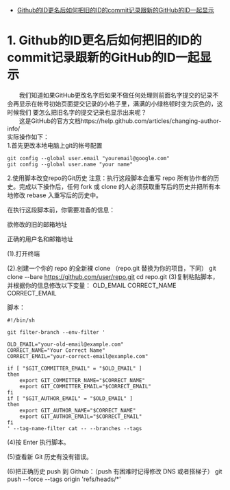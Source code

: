 * [Github的ID更名后如何把旧的ID的commit记录跟新的GitHub的ID一起显示](#1-github的id更名后如何把旧的ID的commit记录跟新的github的id一起显示)

# 1. Github的ID更名后如何把旧的ID的commit记录跟新的GitHub的ID一起显示
　　我们知道如果GitHub更改名字后如果不做任何处理则前面名字提交的记录不会再显示在帐号初始页面提交记录的小格子里，满满的小绿格顿时变为灰色的，这时候我们
要怎么把旧名字的提交记录也显示出来呢？  
　　这是GitHub的官方文档https://help.github.com/articles/changing-author-info/  
实际操作如下：  
1.首先更改本地电脑上git的帐号配置  
```
git config --global user.email "youremail@google.com"
git config --global user.name "your name"
```
2.使用脚本改变repo的Git历史
注意：执行这段脚本会重写 repo 所有协作者的历史。完成以下操作后，任何 fork 或 clone 的人必须获取重写后的历史并把所有本地修改 rebase 入重写后的历史中。

在执行这段脚本前，你需要准备的信息：

欲修改的旧的邮箱地址

正确的用户名和邮箱地址

(1).打开终端

(2).创建一个你的 repo 的全新裸 clone （repo.git 替换为你的项目，下同）
git clone --bare https://github.com/user/repo.git
cd repo.git
(3)复制粘贴脚本，并根据你的信息修改以下变量：
OLD_EMAIL
CORRECT_NAME
CORRECT_EMAIL

脚本：
```
#!/bin/sh

git filter-branch --env-filter '

OLD_EMAIL="your-old-email@example.com"
CORRECT_NAME="Your Correct Name"
CORRECT_EMAIL="your-correct-email@example.com"

if [ "$GIT_COMMITTER_EMAIL" = "$OLD_EMAIL" ]
then
    export GIT_COMMITTER_NAME="$CORRECT_NAME"
    export GIT_COMMITTER_EMAIL="$CORRECT_EMAIL"
fi
if [ "$GIT_AUTHOR_EMAIL" = "$OLD_EMAIL" ]
then
    export GIT_AUTHOR_NAME="$CORRECT_NAME"
    export GIT_AUTHOR_EMAIL="$CORRECT_EMAIL"
fi
' --tag-name-filter cat -- --branches --tags
```
(4)按 Enter 执行脚本。

(5)查看新 Git 历史有没有错误。

(6)把正确历史 push 到 Github：（push 有困难时记得修改 DNS 或者搭梯子）
git push --force --tags origin 'refs/heads/*'

